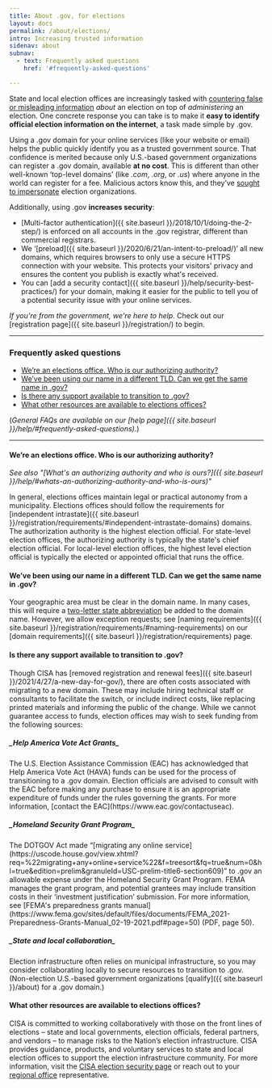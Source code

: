 ```yaml
---
title: About .gov, for elections
layout: docs
permalink: /about/elections/
intro: Increasing trusted information
sidenav: about
subnav:
  - text: Frequently asked questions
    href: '#frequently-asked-questions'

---
```

State and local election offices are increasingly tasked with [countering false or misleading information](https://www.cisa.gov/mdm) _about_ an election on top of _administering_ an election. One concrete response you can take is to make it **easy to identify official election information on the internet**, a task made simple by .gov.  

Using a .gov domain for your online services (like your website or email) helps the public quickly identify you as a trusted government source. That confidence is merited because only U.S.-based government organizations can register a .gov domain, available **at no cost**. This is different than other well-known ‘top-level domains’ (like _.com_, _.org_, or _.us_) where anyone in the world can register for a fee. Malicious actors know this, and they’ve [sought to impersonate](https://www.ic3.gov/Media/Y2020/PSA201002) election organizations.

Additionally, using .gov **increases security**:
* [Multi-factor authentication]({{ site.baseurl }}/2018/10/1/doing-the-2-step/) is enforced on all accounts in the .gov registrar, different than commercial registrars.
* We ‘[preload]({{ site.baseurl }}/2020/6/21/an-intent-to-preload/)’ all new domains, which requires browsers to only use a secure HTTPS connection with your website. This protects your visitors' privacy and ensures the content you publish is exactly what's received.
* You can [add a security contact]({{ site.baseurl }}/help/security-best-practices/) for your domain, making it easier for the public to tell you of a potential security issue with your online services.

_If you're from the government, we're here to help_. Check out our [registration page]({{ site.baseurl }}/registration/) to begin.

- - -
### Frequently asked questions

* [We’re an elections office. Who is our authorizing authority?](#were-an-elections-office-who-is-our-authorizing-authority)
* [We’ve been using our name in a different TLD. Can we get the same name in .gov?](#weve-been-using-our-name-in-a-different-tld-can-we-get-the-same-name-in-gov)
* [Is there any support available to transition to .gov?](#is-there-any-support-available-to-transition-to-gov)
* [What other resources are available to elections offices?](#what-other-resources-are-available-to-elections-offices)

(_General FAQs are available on our [help page]({{ site.baseurl }}/help/#frequently-asked-questions)_.)
- - -

#### We’re an elections office. Who is our authorizing authority?

_See also "[What's an authorizing authority and who is ours?]({{ site.baseurl }}/help/#whats-an-authorizing-authority-and-who-is-ours)"_

In general, elections offices maintain legal or practical autonomy from a municipality. Elections offices should follow the requirements for [independent intrastate]({{ site.baseurl }}/registration/requirements/#independent-intrastate-domains) domains. The authorization authority is the highest election official. For state-level election offices, the authorizing authority is typically the state's chief election official. For local-level election offices, the highest level election official is typically the elected or appointed official that runs the office.

#### We’ve been using our name in a different TLD. Can we get the same name in .gov?

Your geographic area must be clear in the domain name. In many cases, this will require a [two-letter state abbreviation](https://pe.usps.com/text/pub28/28apb.htm) be added to the domain name. However, we allow exception requests; see [naming requirements]({{ site.baseurl }}/registration/requirements/#naming-requirements) on our [domain requirements]({{ site.baseurl }}/registration/requirements) page.

#### Is there any support available to transition to .gov?

Though CISA has [removed registration and renewal fees]({{ site.baseurl }}/2021/4/27/a-new-day-for-gov/), there are often costs associated with migrating to a new domain. These may include hiring technical staff or consultants to facilitate the switch, or  include indirect costs, like replacing printed materials and informing the public of the change. While we cannot guarantee access to funds, election offices may wish to seek funding from the following sources:  

<h5>_Help America Vote Act Grants_</h5>
The U.S. Election Assistance Commission (EAC) has acknowledged that Help America Vote Act (HAVA) funds can be used for the process of transitioning to a .gov domain. Election officials are advised to consult with the EAC before making any purchase to ensure it is an appropriate expenditure of funds under the rules governing the grants. For more information, [contact the EAC](https://www.eac.gov/contactuseac).

<h5>_Homeland Security Grant Program_</h5>
The DOTGOV Act made “[migrating any online service](https://uscode.house.gov/view.xhtml?req=%22migrating+any+online+service%22&f=treesort&fq=true&num=0&hl=true&edition=prelim&granuleId=USC-prelim-title6-section609)” to .gov an allowable expense under the Homeland Security Grant Program. FEMA manages the grant program, and potential grantees may include transition costs in their ‘investment justification’ submission. For more information, see [FEMA's preparedness grants manual](https://www.fema.gov/sites/default/files/documents/FEMA_2021-Preparedness-Grants-Manual_02-19-2021.pdf#page=50) (PDF, page 50).

<h5>_State and local collaboration_</h5>
Election infrastructure often relies on municipal infrastructure, so you may consider collaborating locally to secure resources to transition to .gov. (Non-election U.S.-based government organizations [qualify]({{ site.baseurl }}/about) for a .gov domain.)

#### What other resources are available to elections offices?

CISA is committed to working collaboratively with those on the front lines of elections – state and local governments, election officials, federal partners, and vendors – to manage risks to the Nation’s election infrastructure. CISA provides guidance, products, and voluntary services to state and local election offices to support the election infrastructure community. For more information, visit the [CISA election security page](https://www.cisa.gov/election-security) or reach out to your [regional office](https://www.cisa.gov/cisa-regions) representative.   
